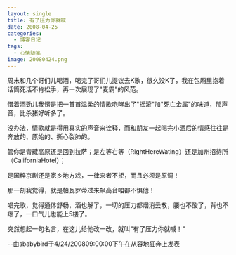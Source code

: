 ```yaml
---
layout: single
title: 有了压力你就喊
date: 2008-04-25
categories:
  - 博客日记
tags:
  - 心情随笔
image: 20080424.png
---
```


周末和几个哥们儿喝酒，喝完了哥们儿提议去K歌，很久没K了，我在包厢里抱着话筒死活不肯松手，再一次展现了\"麦霸\"的风范。

借着酒劲儿我愣是把一首首温柔的情歌咆哮出了\"摇滚\"加\"死亡金属\"的味道，那声音，比杀猪好听多了。

没办法，情歌就是得用真实的声音来诠释，而和朋友一起喝完小酒后的情感往往是奔放的、原始的、撕心裂肺的。

管你是青藏高原还是回到拉萨；是左等右等（RightHereWating）还是加州招待所（CaliforniaHotel）；

是国粹京剧还是家乡地方戏，一律来者不拒，而且必须是原调！

那一刻我觉得，就是帕瓦罗蒂过来飙高音咱都不惧他！

唱完歌，觉得通体舒畅，酒也解了，一切的压力都烟消云散，腰也不酸了，背也不疼了，一口气儿也能上5楼了。

突然想起一句名言，在这儿给他改一改，就叫\"有了压力你就喊！\"

--由sbabybird于4/24/200809&#58;00&#58;00下午在从容地狂奔上发表
